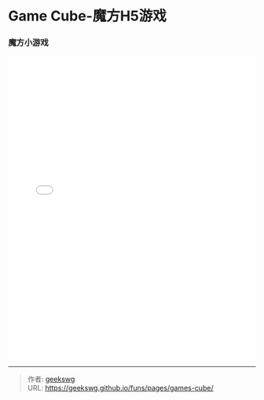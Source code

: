 # Game Cube-魔方H5游戏

<!--more-->
<!DOCTYPE html>
<html lang="zh">

<head>
  <meta charset="UTF-8">
  <meta name="viewport" content="width=device-width, initial-scale=1.0">
  <title>html -title</title>

  <style>
    
  </style>
</head>
<body>
  <h3>魔方小游戏</h3>
  <iframe allowtransparency="true" frameborder="0" width="100%" height="620px" scrolling="no" src="/html/games/h5-js-game-cube/index.html"></iframe>
</body>
</html>

---

> 作者: [geekswg](https://geekswg.github.io)  
> URL: https://geekswg.github.io/funs/pages/games-cube/  


